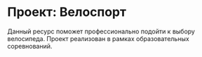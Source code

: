 # Проект: Велоспорт

Данный ресурс поможет профессионально подойти к выбору велосипеда.
Проект реализован в рамках образовательных соревнований. 

